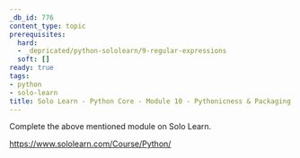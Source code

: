 ```yaml
---
_db_id: 776
content_type: topic
prerequisites:
  hard:
  - _depricated/python-sololearn/9-regular-expressions
  soft: []
ready: true
tags:
- python
- solo-learn
title: Solo Learn - Python Core - Module 10 - Pythonicness & Packaging
---
```


Complete the above mentioned module on Solo Learn.

https://www.sololearn.com/Course/Python/
